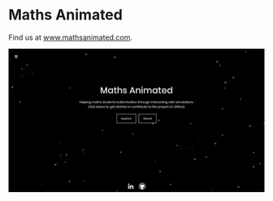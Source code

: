 # Maths Animated

Find us at www.mathsanimated.com.

<p float="center">
  <img src="./cover.png" width="700" />
</p>

